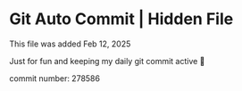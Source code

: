 # Git Auto Commit | Hidden File

This file was added Feb 12, 2025

Just for fun and keeping my daily git commit active 🤪

commit number: 278586
